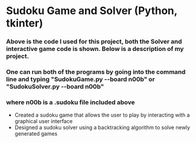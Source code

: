 # Sudoku Game and Solver (Python, tkinter)
### Above is the code I used for this project, both the Solver and interactive game code is shown. Below is a description of my project.
### One can run both of the programs by going into the command line and typing "SudokuGame.py --board n00b" or "SudokuSolver.py --board n00b"
### where n00b is a .sudoku file included above
- Created a sudoku game that allows the user to play by interacting with a graphical user interface
- Designed a sudoku solver using a backtracking algorithm to solve newly generated games

